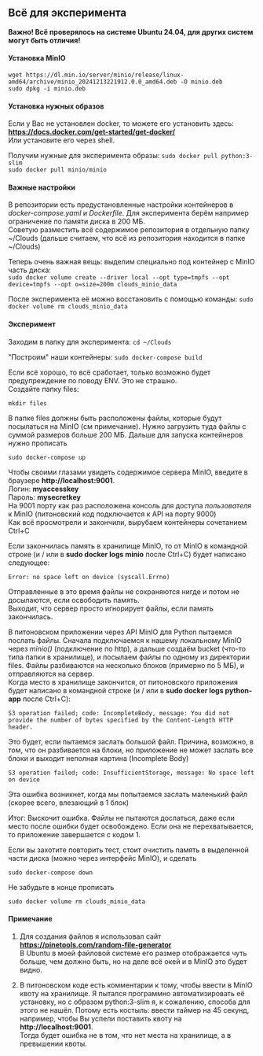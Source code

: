 ## Всё для эксперимента

**Важно! Всё проверялось на системе Ubuntu 24.04, для других систем могут быть отличия!**

#### Установка MinIO

`wget https://dl.min.io/server/minio/release/linux-amd64/archive/minio_20241213221912.0.0_amd64.deb -O minio.deb`  
`sudo dpkg -i minio.deb`  

#### Установка нужных образов

Если у Вас не установлен docker, то можете его установить здесь:
**https://docs.docker.com/get-started/get-docker/**  
Или установите его через shell.

Получим нужные для эксперимента образы:
`sudo docker pull python:3-slim`  
`sudo docker pull minio/minio`  

#### Важные настройки

В репозитории есть предустановленные настройки контейнеров в *docker-compose.yaml* и *Dockerfile*.
Для эксперимента берём например ограничение по памяти диска в 200 МБ.  
Советую разместить всё содержимое репозитория в отдельную папку ~/Clouds (дальше считаем, что всё из репозитория находится в папке ~/Clouds)  


Теперь очень важная вещь: выделим специально под контейнер с MinIO часть диска:  
`sudo docker volume create --driver local --opt type=tmpfs --opt device=tmpfs --opt o=size=200m clouds_minio_data`  

После эксперимента её можно восстановить с помощью команды:
`sudo docker volume rm clouds_minio_data`  

#### Эксперимент

Заходим в папку для эксперимента:
`cd ~/Clouds`  

"Построим" наши контейнеры:
`sudo docker-compose build`  

Если всё хорошо, то всё сработает, только возможно будет предупреждение по поводу ENV. Это не страшно.  
Создайте папку files:

`mkdir files`  

В папке files должны быть расположены файлы, которые будут посылаться на MinIO (см примечание). Нужно загрузить туда файлы с суммой размеров больше 200 МБ.
Дальше для запуска контейнеров нужно прописать  

`sudo docker-compose up`  

Чтобы своими глазами увидеть содержимое сервера MinIO, введите в браузере **http://localhost:9001**.  
Логин: **myaccesskey**  
Пароль: **mysecretkey**  
На 9001 порту как раз расположена консоль для доступа *пользователя* к MinIO (питоновский код подключается к API на порту 9000)  
Как всё просмотрели и закончили, вырубаем контейнеры сочетанием Ctrl+C

Если закончилась память в хранилище MinIO, то от MinIO в командной строке (и / или в **sudo docker logs minio** после Ctrl+C) будет написано следующее:

`Error: no space left on device (syscall.Errno)`  

Отправленные в это время файлы не сохраняются нигде и потом не досылаются, если освободить память.  
Выходит, что сервер просто игнорирует файлы, если память закончилась.  

В питоновском приложении через API MinIO для Python пытаемся послать файлы. Сначала подключаемся к нашему локальному MinIO через *minio()* (подключение по http), 
а дальше создаём bucket (что-то типа папки в хранилище), и посылаем файлы по одному из директории files. Файлы разбиваются на несколько блоков (примерно по 5 МБ), 
и отправляются на сервер.  
Когда место в хранилище закончится, от питоновского приложения будет написано в командной строке (и / или в **sudo docker logs python-app** после Ctrl+C):

`S3 operation failed; code: IncompleteBody, message: You did not provide the number of bytes specified by the Content-Length HTTP header.`

Это будет, если пытаемся заслать большой файл. Причина, возможно, в том, что он разбивается на блоки, 
но приложение не может заслать все блоки и выходит неполная картина (Incomplete Body)  

`S3 operation failed; code: InsufficientStorage, message: No space left on device`

Эта ошибка возникнет, когда мы попытаемся заслать маленький файл (скорее всего, влезающий в 1 блок)  

Итог: Выскочит ошибка. Файлы не пытаются дослаться, даже если место после ошибки будет освобождено. Если она не перехватывается, то приложение завершается с кодом 1. 

Если вы захотите повторить тест, стоит очистить память в выделенной части диска (можно через интерфейс MinIO), и сделать  

`sudo docker-compose down`

Не забудьте в конце прописать  

`sudo docker volume rm clouds_minio_data`

#### Примечание

1) Для создания файлов я использовал сайт **https://pinetools.com/random-file-generator**  
В Ubuntu в моей файловой системе его размер отображается чуть больше, чем должно быть, но на деле всё окей и в MinIO это будет видно.  

2) В питоновском коде есть комментарии к тому, чтобы ввести в MinIO квоту на хранилище. Я пытался программно автоматизировать её установку,
но с образом python:3-slim я, к сожалению, способа для этого не нашёл. Потому есть костыль: ввести таймер на 45 секунд, например, чтобы Вы успели поставить квоту на **http://localhost:9001**.  
Тогда будет ошибка не в том, что нет места на хранилище, а в превышении квоты. 



